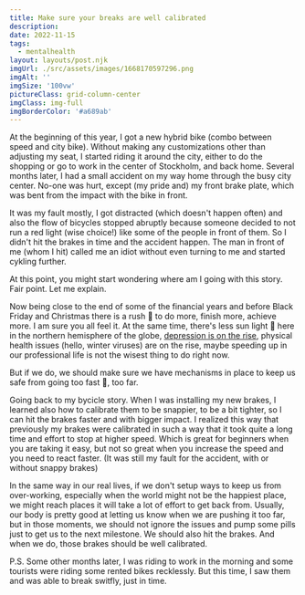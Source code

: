 ```yaml
---
title: Make sure your breaks are well calibrated
description: 
date: 2022-11-15
tags:
  - mentalhealth
layout: layouts/post.njk
imgUrl: ./src/assets/images/1668170597296.png
imgAlt: ''
imgSize: '100vw'
pictureClass: grid-column-center
imgClass: img-full
imgBorderColor: '#a689ab'
---
```



At the beginning of this year, I got a new hybrid bike (combo between speed and city bike). Without making any customizations other than adjusting my seat, I started riding it around the city, either to do the shopping or go to work in the center of Stockholm, and back home. Several months later, I had a small accident on my way home through the busy city center. No-one was hurt, except (my pride and) my front brake plate, which was bent from the impact with the bike in front. 

It was my fault mostly, I got distracted (which doesn't happen often) and also the flow of bicycles stopped abruptly because someone decided to not run a red light (wise choice!) like some of the people in front of them. So I didn't hit the brakes in time and the accident happen. The man in front of me (whom I hit) called me an idiot without even turning to me and started cykling further.

At this point, you might start wondering where am I going with this story. Fair point. Let me explain. 

Now being close to the end of some of the financial years and before Black Friday and Christmas there is a rush 🚀 to do more, finish more, achieve more. I am sure you all feel it. At the same time, there's less sun light 🌃 here in the northern hemisphere of the globe, [depression is on the rise](https://lmgtfy.app/?q=depression+is+on+the+rise), physical health issues (hello, winter viruses) are on the rise, maybe speeding up in our professional life is not the wisest thing to do right now.

But if we do, we should make sure we have mechanisms in place to keep us safe from going too fast 🚤, too far.

Going back to my bycicle story. When I was installing my new brakes, I learned also how to calibrate them to be snappier, to be a bit tighter, so I can hit the brakes faster and with bigger impact. I realized this way that previously my brakes were calibrated in such a way that it took quite a long time and effort to stop at higher speed. Which is great for beginners when you are taking it easy, but not so great when you increase the speed and you need to react faster. (It was still my fault for the accident, with or without snappy brakes)

In the same way in our real lives, if we don't setup ways to keep us from over-working, especially when the world might not be the happiest place, we might reach places it will take a lot of effort to get back from. Usually, our body is pretty good at letting us know when we are pushing it too far, but in those moments, we should not ignore the issues and pump some pills just to get us to the next milestone. We should also hit the brakes. And when we do, those brakes should be well calibrated.

P.S. Some other months later, I was riding to work in the morning and some tourists were riding some rented bikes recklessly. But this time, I saw them and was able to break switfly, just in time. 